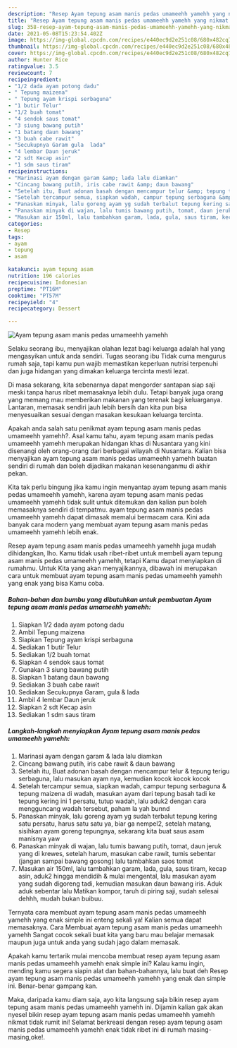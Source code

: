 ```yaml
---
description: "Resep Ayam tepung asam manis pedas umameehh yamehh yang nikmat Untuk Jualan"
title: "Resep Ayam tepung asam manis pedas umameehh yamehh yang nikmat Untuk Jualan"
slug: 358-resep-ayam-tepung-asam-manis-pedas-umameehh-yamehh-yang-nikmat-untuk-jualan
date: 2021-05-08T15:23:54.402Z
image: https://img-global.cpcdn.com/recipes/e440ec9d2e251c08/680x482cq70/ayam-tepung-asam-manis-pedas-umameehh-yamehh-foto-resep-utama.jpg
thumbnail: https://img-global.cpcdn.com/recipes/e440ec9d2e251c08/680x482cq70/ayam-tepung-asam-manis-pedas-umameehh-yamehh-foto-resep-utama.jpg
cover: https://img-global.cpcdn.com/recipes/e440ec9d2e251c08/680x482cq70/ayam-tepung-asam-manis-pedas-umameehh-yamehh-foto-resep-utama.jpg
author: Hunter Rice
ratingvalue: 3.5
reviewcount: 7
recipeingredient:
- "1/2 dada ayam potong dadu"
- " Tepung maizena"
- " Tepung ayam krispi serbaguna"
- "1 butir Telur"
- "1/2 buah tomat"
- "4 sendok saus tomat"
- "3 siung bawang putih"
- "1 batang daun bawang"
- "3 buah cabe rawit"
- "Secukupnya Garam gula  lada"
- "4 lembar Daun jeruk"
- "2 sdt Kecap asin"
- "1 sdm saus tiram"
recipeinstructions:
- "Marinasi ayam dengan garam &amp; lada lalu diamkan"
- "Cincang bawang putih, iris cabe rawit &amp; daun bawang"
- "Setelah itu, Buat adonan basah dengan mencampur telur &amp; tepung terigu serbaguna, lalu masukan ayam nya, kemudian kocok kocok kocok"
- "Setelah tercampur semua, siapkan wadah, campur tepung serbaguna &amp; tepung maizena di wadah, masukan ayam dari tepung basah tadi ke tepung kering ini 1 persatu, tutup wadah, lalu aduk2 dengan cara mengguncang wadah tersebut, paham la yah bunnd"
- "Panaskan minyak, lalu goreng ayam yg sudah terbalut tepung kering satu persatu, harus satu satu ya, biar ga nempel2, setelah matang, sisihkan ayam goreng tepungnya, sekarang kita buat saus asam manisnya yaw"
- "Panaskan minyak di wajan, lalu tumis bawang putih, tomat, daun jeruk yang di krewes, setelah harum, masukan cabe rawit, tumis sebentar (jangan sampai bawang gosong) lalu tambahkan saos tomat"
- "Masukan air 150ml, lalu tambahkan garam, lada, gula, saus tiram, kecap asin, aduk2 hingga mendidih &amp; mulai mengental, lalu masukan ayam yang sudah digoreng tadi, kemudian masukan daun bawang iris. Aduk aduk sebentar lalu Matikan kompor, taruh di piring saji, sudah selesai dehhh, mudah bukan buibuu."
categories:
- Resep
tags:
- ayam
- tepung
- asam

katakunci: ayam tepung asam 
nutrition: 196 calories
recipecuisine: Indonesian
preptime: "PT16M"
cooktime: "PT57M"
recipeyield: "4"
recipecategory: Dessert

---
```



![Ayam tepung asam manis pedas umameehh yamehh](https://img-global.cpcdn.com/recipes/e440ec9d2e251c08/680x482cq70/ayam-tepung-asam-manis-pedas-umameehh-yamehh-foto-resep-utama.jpg)

Selaku seorang ibu, menyajikan olahan lezat bagi keluarga adalah hal yang mengasyikan untuk anda sendiri. Tugas seorang ibu Tidak cuma mengurus rumah saja, tapi kamu pun wajib memastikan keperluan nutrisi terpenuhi dan juga hidangan yang dimakan keluarga tercinta mesti lezat.

Di masa  sekarang, kita sebenarnya dapat mengorder santapan siap saji meski tanpa harus ribet memasaknya lebih dulu. Tetapi banyak juga orang yang memang mau memberikan makanan yang terenak bagi keluarganya. Lantaran, memasak sendiri jauh lebih bersih dan kita pun bisa menyesuaikan sesuai dengan masakan kesukaan keluarga tercinta. 



Apakah anda salah satu penikmat ayam tepung asam manis pedas umameehh yamehh?. Asal kamu tahu, ayam tepung asam manis pedas umameehh yamehh merupakan hidangan khas di Nusantara yang kini disenangi oleh orang-orang dari berbagai wilayah di Nusantara. Kalian bisa menyajikan ayam tepung asam manis pedas umameehh yamehh buatan sendiri di rumah dan boleh dijadikan makanan kesenanganmu di akhir pekan.

Kita tak perlu bingung jika kamu ingin menyantap ayam tepung asam manis pedas umameehh yamehh, karena ayam tepung asam manis pedas umameehh yamehh tidak sulit untuk ditemukan dan kalian pun boleh memasaknya sendiri di tempatmu. ayam tepung asam manis pedas umameehh yamehh dapat dimasak memalui bermacam cara. Kini ada banyak cara modern yang membuat ayam tepung asam manis pedas umameehh yamehh lebih enak.

Resep ayam tepung asam manis pedas umameehh yamehh juga mudah dihidangkan, lho. Kamu tidak usah ribet-ribet untuk membeli ayam tepung asam manis pedas umameehh yamehh, tetapi Kamu dapat menyiapkan di rumahmu. Untuk Kita yang akan menyajikannya, dibawah ini merupakan cara untuk membuat ayam tepung asam manis pedas umameehh yamehh yang enak yang bisa Kamu coba.

<!--inarticleads1-->

##### Bahan-bahan dan bumbu yang dibutuhkan untuk pembuatan Ayam tepung asam manis pedas umameehh yamehh:

1. Siapkan 1/2 dada ayam potong dadu
1. Ambil  Tepung maizena
1. Siapkan  Tepung ayam krispi serbaguna
1. Sediakan 1 butir Telur
1. Sediakan 1/2 buah tomat
1. Siapkan 4 sendok saus tomat
1. Gunakan 3 siung bawang putih
1. Siapkan 1 batang daun bawang
1. Sediakan 3 buah cabe rawit
1. Sediakan Secukupnya Garam, gula &amp; lada
1. Ambil 4 lembar Daun jeruk
1. Siapkan 2 sdt Kecap asin
1. Sediakan 1 sdm saus tiram




<!--inarticleads2-->

##### Langkah-langkah menyiapkan Ayam tepung asam manis pedas umameehh yamehh:

1. Marinasi ayam dengan garam &amp; lada lalu diamkan
1. Cincang bawang putih, iris cabe rawit &amp; daun bawang
1. Setelah itu, Buat adonan basah dengan mencampur telur &amp; tepung terigu serbaguna, lalu masukan ayam nya, kemudian kocok kocok kocok
1. Setelah tercampur semua, siapkan wadah, campur tepung serbaguna &amp; tepung maizena di wadah, masukan ayam dari tepung basah tadi ke tepung kering ini 1 persatu, tutup wadah, lalu aduk2 dengan cara mengguncang wadah tersebut, paham la yah bunnd
1. Panaskan minyak, lalu goreng ayam yg sudah terbalut tepung kering satu persatu, harus satu satu ya, biar ga nempel2, setelah matang, sisihkan ayam goreng tepungnya, sekarang kita buat saus asam manisnya yaw
1. Panaskan minyak di wajan, lalu tumis bawang putih, tomat, daun jeruk yang di krewes, setelah harum, masukan cabe rawit, tumis sebentar (jangan sampai bawang gosong) lalu tambahkan saos tomat
1. Masukan air 150ml, lalu tambahkan garam, lada, gula, saus tiram, kecap asin, aduk2 hingga mendidih &amp; mulai mengental, lalu masukan ayam yang sudah digoreng tadi, kemudian masukan daun bawang iris. Aduk aduk sebentar lalu Matikan kompor, taruh di piring saji, sudah selesai dehhh, mudah bukan buibuu.




Ternyata cara membuat ayam tepung asam manis pedas umameehh yamehh yang enak simple ini enteng sekali ya! Kalian semua dapat memasaknya. Cara Membuat ayam tepung asam manis pedas umameehh yamehh Sangat cocok sekali buat kita yang baru mau belajar memasak maupun juga untuk anda yang sudah jago dalam memasak.

Apakah kamu tertarik mulai mencoba membuat resep ayam tepung asam manis pedas umameehh yamehh enak simple ini? Kalau kamu ingin, mending kamu segera siapin alat dan bahan-bahannya, lalu buat deh Resep ayam tepung asam manis pedas umameehh yamehh yang enak dan simple ini. Benar-benar gampang kan. 

Maka, daripada kamu diam saja, ayo kita langsung saja bikin resep ayam tepung asam manis pedas umameehh yamehh ini. Dijamin kalian gak akan nyesel bikin resep ayam tepung asam manis pedas umameehh yamehh nikmat tidak rumit ini! Selamat berkreasi dengan resep ayam tepung asam manis pedas umameehh yamehh enak tidak ribet ini di rumah masing-masing,oke!.

